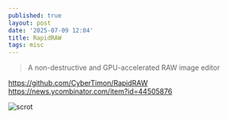 ```yaml
---
published: true
layout: post
date: '2025-07-09 12:04'
title: RapidRAW
tags: misc 
---
```

> A non-destructive and GPU-accelerated RAW image editor 

<https://github.com/CyberTimon/RapidRAW>  
<https://news.ycombinator.com/item?id=44505876>

![scrot](https://raw.githubusercontent.com/CyberTimon/RapidRAW/main/.github/assets/editor.png)
